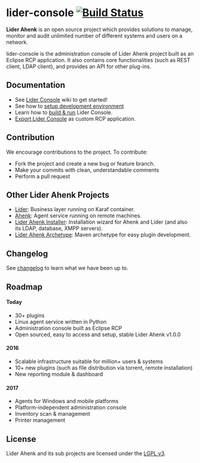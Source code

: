 # lider-console [![Build Status](https://travis-ci.org/Agem-Bilisim/lider-console.svg?branch=master)](https://travis-ci.org/Agem-Bilisim/lider-console)

**Lider Ahenk** is an open source project which provides solutions to manage, monitor and audit unlimited number of different systems and users on a network.

lider-console is the administration console of Lider Ahenk project built as an Eclipse RCP application. It also contains core functionalities (such as REST client, LDAP client), and provides an API for other plug-ins.

## Documentation

* See [Lider Console](https://github.com/Pardus-Kurumsal/lider-console/wiki) wiki to get started!
* See how to [setup development environment](https://github.com/Pardus-Kurumsal/lider-console/wiki/01.-Setup-Development-Environment)
* Learn how to [build & run](https://github.com/Pardus-Kurumsal/lider-console/wiki/02.-Building-&-Running) Lider Console.
* [Export Lider Console](https://github.com/Pardus-Kurumsal/lider-console/wiki/03.-Exporting-Lider-Console) as custom RCP application.

## Contribution

We encourage contributions to the project. To contribute:

* Fork the project and create a new bug or feature branch.
* Make your commits with clean, understandable comments
* Perform a pull request

## Other Lider Ahenk Projects

* [Lider](https://github.com/Pardus-Kurumsal/lider): Business layer running on Karaf container.
* [Ahenk](https://github.com/Pardus-Kurumsal/ahenk): Agent service running on remote machines.
* [Lider Ahenk Installer](https://github.com/Pardus-Kurumsal/lider-ahenk-installer): Installation wizard for Ahenk and Lider (and also its LDAP, database, XMPP servers).
* [Lider Ahenk Archetype](https://github.com/Pardus-Kurumsal/lider-ahenk-archetype): Maven archetype for easy plugin development.

## Changelog

See [changelog](https://github.com/Pardus-Kurumsal/lider/wiki/Changelog) to learn what we have been up to.

## Roadmap

#### Today

* 30+ plugins
* Linux agent service written in Python
* Administration console built as Eclipse RCP
* Open sourced, easy to access and setup, stable Lider Ahenk v1.0.0

#### 2016

* Scalable infrastructure suitable for million+ users & systems
* 10+ new plugins (such as file distribution via torrent, remote installation)
* New reporting module & dashboard

#### 2017

* Agents for Windows and mobile platforms
* Platform-independent administration console
* Inventory scan & management
* Printer management

## License

Lider Ahenk and its sub projects are licensed under the [LGPL v3](https://github.com/Pardus-Kurumsal/lider-console/blob/master/LICENSE).
